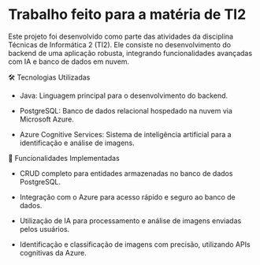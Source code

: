 # Trabalho feito para a matéria de TI2

Este projeto foi desenvolvido como parte das atividades da disciplina Técnicas de Informática 2 (TI2). Ele consiste no desenvolvimento do backend de uma aplicação robusta, integrando funcionalidades avançadas com IA e banco de dados em nuvem.

🛠️ Tecnologias Utilizadas
* Java: Linguagem principal para o desenvolvimento do backend.

* PostgreSQL: Banco de dados relacional hospedado na nuvem via Microsoft Azure.

* Azure Cognitive Services: Sistema de inteligência artificial para a identificação e análise de imagens.

🌟 Funcionalidades Implementadas

* CRUD completo para entidades armazenadas no banco de dados PostgreSQL.

* Integração com o Azure para acesso rápido e seguro ao banco de dados.

* Utilização de IA para processamento e análise de imagens enviadas pelos usuários.

* Identificação e classificação de imagens com precisão, utilizando APIs cognitivas da Azure.

